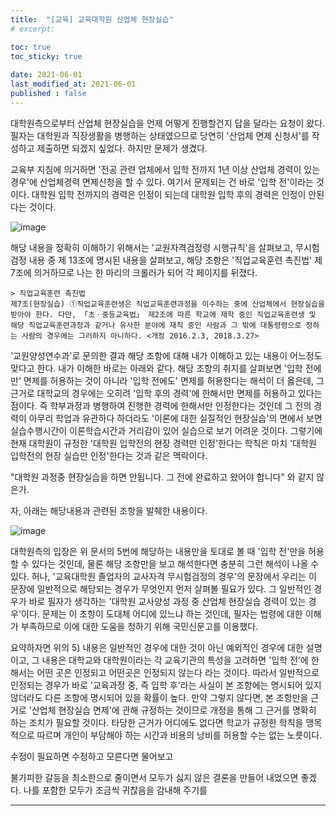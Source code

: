 ```yaml
---
title:  "[교육] 교육대학원 산업체 현장실습"
# excerpt: 

toc: true
toc_sticky: true
 
date: 2021-06-01
last_modified_at: 2021-06-01
published : false
---
```


대학원측으로부터 산업체 현장실습을 언제 어떻게 진행할건지 답을 달라는 요청이 왔다. 
필자는 대학원과 직장생활을 병행하는 상태였으므로 당연히 '산업체 면제 신청서'를 작성하고 제출하면 되겠지 싶었다.
하지만 문제가 생겼다.


교육부 지침에 의거하면 '전공 관련 업체에서 입학 전까지 1년 이상 산업체 경력이 있는 경우'에 산업체경력 면제신청을 할 수 있다. 
여기서 문제되는 건 바로 '입학 전'이라는 것이다.
대학원 입학 전까지의 경력은 인정이 되는데 대학원 입학 후의 경력은 인정이 안된다는 것이다.

![image](https://blog.kakaocdn.net/dn/Iqoq8/btqCHwBbPvv/zEHFKQOQAQFgbULMKBkgbk/img.jpg)

해당 내용을 정확히 이해하기 위해서는 '교원자격검정령 시행규칙'을 살펴보고,
무시험검정 내용 중 제 13조에 명시된 내용을 살펴보고,
해당 조항은 '직업교육훈련 촉진법' 제 7조에 의거하므로 
나는 한 마리의 크롤러가 되어 각 페이지를 뒤졌다. 


```
> 직업교육훈련 촉진법
제7조(현장실습) ①직업교육훈련생은 직업교육훈련과정을 이수하는 중에 산업체에서 현장실습을 받아야 한다. 다만, 「초ㆍ중등교육법」 제2조에 따른 학교에 재학 중인 직업교육훈련생 및 해당 직업교육훈련과정과 같거나 유사한 분야에 재직 중인 사람과 그 밖에 대통령령으로 정하는 사람의 경우에는 그러하지 아니하다. <개정 2016.2.3, 2018.3.27>
```

'교원양성연수과'로 문의한 결과 해당 조항에 대해 내가 이해하고 있는 내용이 어느정도 맞다고 한다. 내가 이해한 바로는 아래와 같다. 
해당 조항의 취지를 살펴보면 '입학 전에만' 면제를 허용하는 것이 아니라 '입학 전에도' 면제를 허용한다는 해석이 더 옳은데, 그 근거로 대학교의 경우에는 오히려 '입학 후의 경력'에 한해서만 면제를 허용하고 있다는 점이다. 
즉 학부과정과 병행하여 진행한 경력에 한해서만 인정한다는 것인데 그 전의 경력이 아무리 학업과 유관하다 하더라도 '이론에 대한 실질적인 현장실습'의 면에서 보면 실습수행시간이 이론학습시간과 거리감이 있어 실습으로 보기 어려운 것이다. 그렇기에 현재 대학원이 규정한 '대학원 입학전의 현장 경력만 인정'한다는 학칙은 마치 '대학원 입학전의 현장 실습만 인정'한다는 것과 같은 맥락이다. 

"대학원 과정중 현장실습을 하면 안됩니다. 그 전에 완료하고 왔어야 합니다"
와 같지 않은가.

자, 아래는 해당내용과 관련된 조항을 발췌한 내용이다. 

![image](https://user-images.githubusercontent.com/82863114/120570040-290cd000-c452-11eb-97e8-c6879d882ee9.png)


대학원측의 입장은 위 문서의 5번에 해당하는 내용만을 토대로 볼 때 '입학 전'만을 허용할 수 있다는 것인데, 물론 해당 조항만을 보고 해석한다면 충분히 그런 해석이 나올 수 있다. 허나, '교육대학원 졸업자의 교사자격 무시험검정의 경우'의 문장에서 우리는 이 문장에 일반적으로 해당되는 경우가 무엇인지 먼저 살펴볼 필요가 있다. 그 일반적인 경우가 바로 필자가 생각하는 '대학원 교사양성 과정 중 산업체 현장실습 경력이 있는 경우'이다. 문제는 이 조항이 도대체 어디에 있느냐 하는 것인데, 필자는 법령에 대한 이해가 부족하므로 이에 대한 도움을 청하기 위해 국민신문고를 이용했다.


요약하자면
위의 5) 내용은 일반적인 경우에 대한 것이 아닌 예외적인 경우에 대한 설명이고, 그 내용은 대학교와 대학원이라는 각 교육기관의 특성을 고려하면 '입학 전'에 한해서는 어떤 곳은 인정되고 어떤곳은 인정되지 않는다 라는 것이다. 따라서 일반적으로 인정되는 경우가 바로 '교육과정 중, 즉 입학 후'라는 사실이 본 조항에는 명시되어 있지 않더라도 다른 조항에 명시되어 있을 확률이 높다. 만약 그렇지 않다면, 본 조항만을 근거로 '산업체 현장실습 면제'에 관해 규정하는 것이므로 개정을 통해 그 근거를 명확히 하는 조치가 필요할 것이다. 타당한 근거가 어디에도 없다면 학교가 규정한 학칙을 맹목적으로 따르며 개인이 부담해야 하는 시간과 비용의 낭비를 허용할 수는 없는 노릇이다. 

수정이 필요하면 수정하고
모른다면 물어보고

불가피한 갈등을 최소한으로 줄이면서 
모두가 싫지 않은 결론을 만들어 내었으면 좋겠다. 
나를 포함한 모두가 조금씩 귀찮음을 감내해 주기를 

-----


